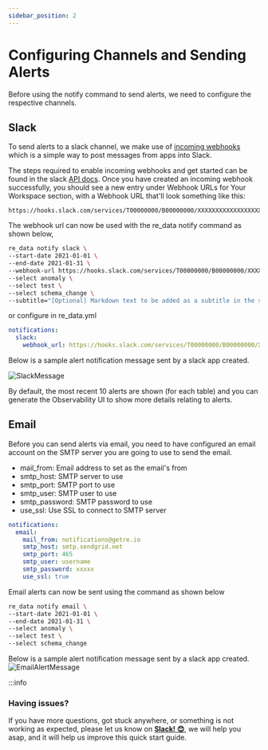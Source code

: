 ```yaml
---
sidebar_position: 2
---
```


# Configuring Channels and Sending Alerts

Before using the notify command to send alerts, we need to configure the respective channels.

## Slack
To send alerts to a slack channel, we make use of [incoming webhooks](https://api.slack.com/messaging/webhooks) which is a simple way to post messages from apps into Slack.

The steps required to enable incoming webhooks and get started can be found in the slack [API docs](https://api.slack.com/messaging/webhooks#enable_webhooks). Once you have created an incoming webhook successfully, you should see a new entry under Webhook URLs for Your Workspace section, with a Webhook URL that'll look something like this:
```
https://hooks.slack.com/services/T00000000/B00000000/XXXXXXXXXXXXXXXXXXXXXXXX
```

The webhook url can now be used with the re_data notify command as shown below,

```bash
re_data notify slack \
--start-date 2021-01-01 \
--end-date 2021-01-31 \
--webhook-url https://hooks.slack.com/services/T00000000/B00000000/XXXXXXXXXXXXXXXXXXXXXXXX \
--select anomaly \
--select test \
--select schema_change \
--subtitle="[Optional] Markdown text to be added as a subtitle in the slack message generated"
```

or configure in re_data.yml

```yaml title="~/.re_data/re_data.yml"
notifications:
  slack:
    webhook_url: https://hooks.slack.com/services/T00000000/B00000000/XXXXXXXXXXXXXXXXXXXXXXXX
```

Below is a sample alert notification message sent by a slack app created.

![SlackMessage](/screenshots/notifications/slack_notification_message.png)

By default, the most recent 10 alerts are shown (for each table) and you can generate the Observability UI to show more details relating to alerts.

## Email

Before you can send alerts via email, you need to have configured an email account on the SMTP server you are going to use to send the email.

- mail_from: Email address to set as the email's from
- smtp_host: SMTP server to use
- smtp_port: SMTP port to use
- smtp_user: SMTP user to use
- smtp_password: SMTP password to use
- use_ssl: Use SSL to connect to SMTP server


```yaml title="~/.re_data/re_data.yml"
notifications:
  email:
    mail_from: notifications@getre.io
    smtp_host: smtp.sendgrid.net
    smtp_port: 465
    smtp_user: username
    smtp_password: xxxxx
    use_ssl: true
```

Email alerts can now be sent using the command as shown below
```bash
re_data notify email \
--start-date 2021-01-01 \
--end-date 2021-01-31 \
--select anomaly \
--select test \
--select schema_change
```

Below is a sample alert notification message sent by a slack app created.
![EmailAlertMessage](/screenshots/notifications/email_notification_message.png)

:::info
### Having issues?
If you have more questions, got stuck anywhere, or something is not working as expected, please let us know on **[Slack! 😊](https://www.getre.io/slack)**, we will help you asap, and it will help us improve this quick start guide.